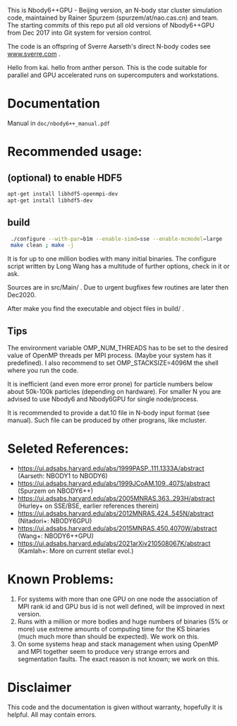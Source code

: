 This is Nbody6++GPU - Beijing version, an N-body star cluster simulation code, maintained by Rainer Spurzem (spurzem/at/nao.cas.cn) and team. The starting commits of this repo put all old versions of Nbody6++GPU from Dec 2017 into Git system for version control.

The code is an offspring of Sverre Aarseth's direct N-body codes see www.sverre.com . 

Hello from kai. hello from anther person. This is the code suitable for parallel and GPU accelerated runs on supercomputers and workstations. 


# Documentation
Manual in `doc/nbody6++_manual.pdf`


# Recommended usage:
## (optional) to enable HDF5
```bash
apt-get install libhdf5-openmpi-dev
apt-get install libhdf5-dev
```
## build
```bash
 ./configure --with-par=b1m --enable-simd=sse --enable-mcmodel=large
 make clean ; make -j 
```
 It is for up to one million bodies with many initial binaries. The configure script written by 
 Long Wang has a multitude of further options, check in it or ask.

 Sources are in src/Main/ . Due to urgent bugfixes few routines are later then Dec2020. 

 After make you find the executable and object files in build/  .
 
## Tips
 The environment variable OMP_NUM_THREADS has to be set to the desired value of 
 OpenMP threads per MPI process. (Maybe your system has it predefined). I also recommend to set
 OMP_STACKSIZE=4096M the shell where you run the code.

 It is inefficient (and even more error prone) for particle numbers below about 50k-100k particles (depending on hardware). For smaller N you are advised to use Nbody6 and Nbody6GPU for single node/process.
 
 It is recommended to provide a dat.10 file in N-body input format (see manual). Such file can be produced by other prograns, like mcluster.


# Seleted References:
 - https://ui.adsabs.harvard.edu/abs/1999PASP..111.1333A/abstract (Aarseth: NBODY1 to NBODY6)
 - https://ui.adsabs.harvard.edu/abs/1999JCoAM.109..407S/abstract (Spurzem on NBODY6++)
 - https://ui.adsabs.harvard.edu/abs/2005MNRAS.363..293H/abstract (Hurley+ on SSE/BSE, earlier references therein)
 - https://ui.adsabs.harvard.edu/abs/2012MNRAS.424..545N/abstract (Nitadori+: NBODY6GPU)
 - https://ui.adsabs.harvard.edu/abs/2015MNRAS.450.4070W/abstract (Wang+: NBODY6++GPU)
 - https://ui.adsabs.harvard.edu/abs/2021arXiv210508067K/abstract (Kamlah+: More on current stellar evol.)


# Known Problems:
   1. For systems with more than one GPU on one node the association of MPI rank id and GPU bus id is not 
      well defined, will be improved in next version.
   2. Runs with a million or more bodies and huge numbers of binaries (5% or more) use extreme amounts of
      computing time for the KS binaries (much much more than should be expected). We work on this. 
   3. On some systems heap and stack management when using OpenMP and MPI together seem to produce very
      strange errors and segmentation faults. The exact reason is not known; we work on this.


# Disclaimer
 This code and the documentation is given without warranty, hopefully it is helpful. All may contain errors.
